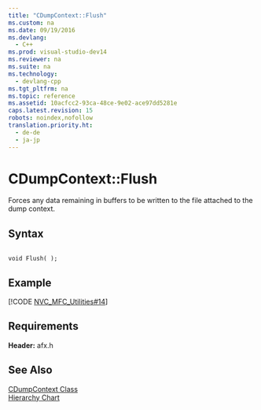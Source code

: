 ```yaml
---
title: "CDumpContext::Flush"
ms.custom: na
ms.date: 09/19/2016
ms.devlang: 
  - C++
ms.prod: visual-studio-dev14
ms.reviewer: na
ms.suite: na
ms.technology: 
  - devlang-cpp
ms.tgt_pltfrm: na
ms.topic: reference
ms.assetid: 10acfcc2-93ca-48ce-9e02-ace97dd5281e
caps.latest.revision: 15
robots: noindex,nofollow
translation.priority.ht: 
  - de-de
  - ja-jp
---
```

# CDumpContext::Flush
Forces any data remaining in buffers to be written to the file attached to the dump context.  
  
## Syntax  
  
```  
  
void Flush( );  
```  
  
## Example  
 [!CODE [NVC_MFC_Utilities#14](../CodeSnippet/VS_Snippets_Cpp/NVC_MFC_Utilities#14)]  
  
## Requirements  
 **Header:** afx.h  
  
## See Also  
 [CDumpContext Class](../vs140/CDumpContext-Class.md)   
 [Hierarchy Chart](../vs140/Hierarchy-Chart.md)